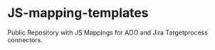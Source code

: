 # JS-mapping-templates

Public Repository with JS Mappings for ADO and Jira Targetprocess connectors.
